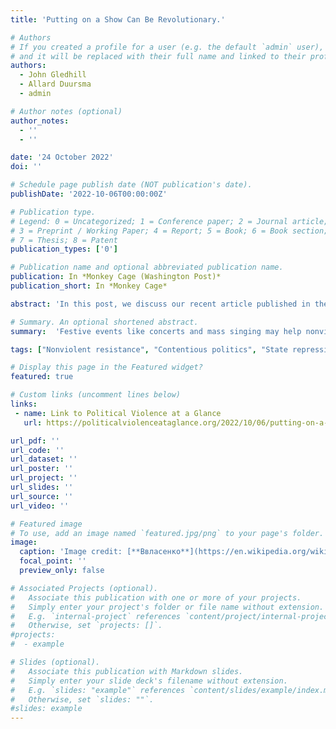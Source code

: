 ```yaml
---
title: 'Putting on a Show Can Be Revolutionary.'

# Authors
# If you created a profile for a user (e.g. the default `admin` user), write the username (folder name) here
# and it will be replaced with their full name and linked to their profile.
authors:
  - John Gledhill
  - Allard Duursma
  - admin

# Author notes (optional)
author_notes:
  - ''
  - ''

date: '24 October 2022'
doi: ''

# Schedule page publish date (NOT publication's date).
publishDate: '2022-10-06T00:00:00Z'

# Publication type.
# Legend: 0 = Uncategorized; 1 = Conference paper; 2 = Journal article;
# 3 = Preprint / Working Paper; 4 = Report; 5 = Book; 6 = Book section;
# 7 = Thesis; 8 = Patent
publication_types: ['0']

# Publication name and optional abbreviated publication name.
publication: In *Monkey Cage (Washington Post)* 
publication_short: In *Monkey Cage* 

abstract: 'In this post, we discuss our recent article published in the *Journal of Global Security Studies*, in which We argue that nonviolent resistance movements often recruit more participants using staged shows and shared cultural performances. These events provide emotional “rewards” that can only be experienced by individuals who are physically present at rallies and protests. Depending on the content of the concert or communal performance, that emotional reward can range from experiencing feelings of joy, empowerment, and solidarity alongside performances that lift spirits (e.g. “We Shall Overcome” as an anthem of the Civil Rights movement), through to catharsis alongside performances that invoke collective grieving (e.g. the anti-apartheid lament “Senzeni Na” (“What have we done?”)). Whatever the nature of the emotional release, however, it can only be experienced by individuals who are actually present at the campaign events that feature the concerts or communal performances in question. Following an online stream of Bad Bunny and Ricky Martin appearing before crowds of singing protestors who are calling for the resignation of Puerto Rico’s governor is just not the same as being there.'

# Summary. An optional shortened abstract.
summary:  'Festive events like concerts and mass singing may help nonviolent movements attract more supporters.'  

tags: ["Nonviolent resistance", "Contentious politics", "State repression"]

# Display this page in the Featured widget?
featured: true

# Custom links (uncomment lines below)
links:
 - name: Link to Political Violence at a Glance
   url: https://politicalviolenceataglance.org/2022/10/06/putting-on-a-show-can-be-revolutionary-heres-why/

url_pdf: ''
url_code: ''
url_dataset: ''
url_poster: ''
url_project: ''
url_slides: ''
url_source: ''
url_video: ''

# Featured image
# To use, add an image named `featured.jpg/png` to your page's folder.
image:
  caption: 'Image credit: [**Ввласенко**](https://en.wikipedia.org/wiki/Euromaidan#/media/File:Protester_Piano_Extremist_plays_on_the_roof_burned_%22Berkut%22_bus._The_barricade_across_Hrushevskoho_str._Kiev,_10.02.2014..jpg)'
  focal_point: ''
  preview_only: false

# Associated Projects (optional).
#   Associate this publication with one or more of your projects.
#   Simply enter your project's folder or file name without extension.
#   E.g. `internal-project` references `content/project/internal-project/index.md`.
#   Otherwise, set `projects: []`.
#projects:
#  - example

# Slides (optional).
#   Associate this publication with Markdown slides.
#   Simply enter your slide deck's filename without extension.
#   E.g. `slides: "example"` references `content/slides/example/index.md`.
#   Otherwise, set `slides: ""`.
#slides: example
---
```

